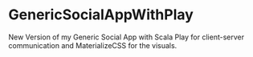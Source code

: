 # GenericSocialAppWithPlay
New Version of my Generic Social App with Scala Play for client-server communication and MaterializeCSS for the visuals.
